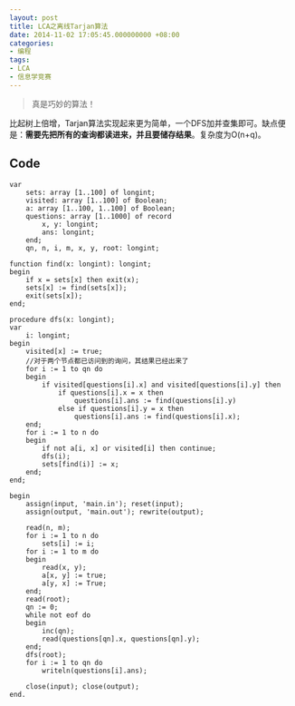 ```yaml
---
layout: post
title: LCA之离线Tarjan算法
date: 2014-11-02 17:05:45.000000000 +08:00
categories:
- 编程
tags:
- LCA
- 信息学竞赛
---
```

> 真是巧妙的算法！

比起树上倍增，Tarjan算法实现起来更为简单，一个DFS加并查集即可。缺点便是：**需要先把所有的查询都读进来，并且要储存结果**。复杂度为O(n+q)。

## **Code**

    var
        sets: array [1..100] of longint;
        visited: array [1..100] of Boolean;
        a: array [1..100, 1..100] of Boolean;
        questions: array [1..1000] of record
            x, y: longint;
            ans: longint;
        end;
        qn, n, i, m, x, y, root: longint;

    function find(x: longint): longint;
    begin
        if x = sets[x] then exit(x);
        sets[x] := find(sets[x]);
        exit(sets[x]);
    end;

    procedure dfs(x: longint);
    var
        i: longint;
    begin
        visited[x] := true;
        //对于两个节点都已访问到的询问，其结果已经出来了
        for i := 1 to qn do
        begin
            if visited[questions[i].x] and visited[questions[i].y] then
                if questions[i].x = x then
                    questions[i].ans := find(questions[i].y)
                else if questions[i].y = x then
                    questions[i].ans := find(questions[i].x);
        end;
        for i := 1 to n do
        begin
            if not a[i, x] or visited[i] then continue;
            dfs(i);
            sets[find(i)] := x;
        end;
    end;

    begin
        assign(input, 'main.in'); reset(input);
        assign(output, 'main.out'); rewrite(output);

        read(n, m);
        for i := 1 to n do
            sets[i] := i;
        for i := 1 to m do
        begin
            read(x, y);
            a[x, y] := true;
            a[y, x] := True;
        end;
        read(root);
        qn := 0;
        while not eof do
        begin
            inc(qn);
            read(questions[qn].x, questions[qn].y);
        end;
        dfs(root);
        for i := 1 to qn do
            writeln(questions[i].ans);

        close(input); close(output);
    end.